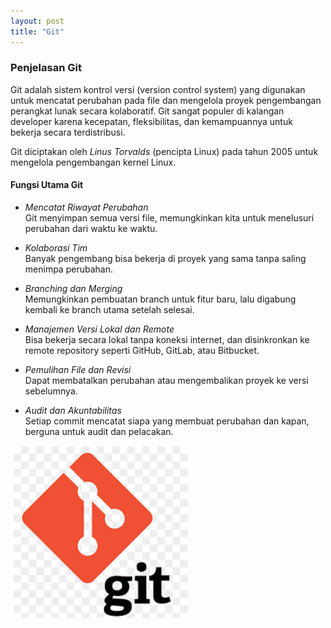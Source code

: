 ```yaml
---
layout: post
title: "Git"
---
```


<!-- ### Penjelasan Git -->

### Penjelasan Git

Git adalah sistem kontrol versi (version control system) yang digunakan untuk mencatat perubahan pada file dan mengelola proyek pengembangan perangkat lunak secara kolaboratif. Git sangat populer di kalangan developer karena kecepatan, fleksibilitas, dan kemampuannya untuk bekerja secara terdistribusi.

Git diciptakan oleh *Linus Torvalds* (pencipta Linux) pada tahun 2005 untuk mengelola pengembangan kernel Linux.

#### Fungsi Utama Git

- *Mencatat Riwayat Perubahan*  
   Git menyimpan semua versi file, memungkinkan kita untuk menelusuri perubahan dari waktu ke waktu.

- *Kolaborasi Tim*  
   Banyak pengembang bisa bekerja di proyek yang sama tanpa saling menimpa perubahan.

- *Branching dan Merging*  
   Memungkinkan pembuatan branch untuk fitur baru, lalu digabung kembali ke branch utama setelah selesai.

- *Manajemen Versi Lokal dan Remote*  
   Bisa bekerja secara lokal tanpa koneksi internet, dan disinkronkan ke remote repository seperti GitHub, GitLab, atau Bitbucket.

- *Pemulihan File dan Revisi*  
   Dapat membatalkan perubahan atau mengembalikan proyek ke versi sebelumnya.

- *Audit dan Akuntabilitas*  
   Setiap commit mencatat siapa yang membuat perubahan dan kapan, berguna untuk audit dan pelacakan.

![Git](/assets/images/git.jpg)